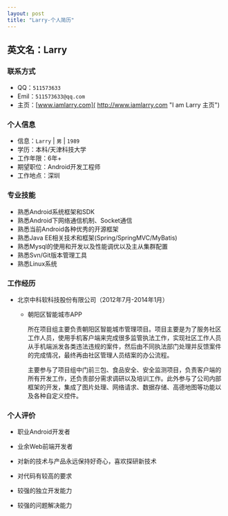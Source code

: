 ```yaml
---
layout: post
title: "Larry-个人简历"
---
```

## 英文名：Larry

### 联系方式

- QQ：`511573633`
- Emil：`511573633@qq.com`
- 主页：[www.iamlarry.com]( http://www.iamlarry.com "I am Larry 主页")

### 个人信息

- 信息：`Larry` | `男` | `1989`
- 学历：本科/天津科技大学
- 工作年限：6年+
- 期望职位：Android开发工程师
- 工作地点：深圳

### 专业技能

- 熟悉Android系统框架和SDK
- 熟悉Android下网络通信机制、Socket通信
- 熟悉当前Android各种优秀的开源框架
- 熟悉Java EE相关技术和框架(Spring/SpringMVC/MyBatis)
- 熟悉Mysql的使用和开发以及性能调优以及主从集群配置
- 熟悉Svn/Git版本管理工具
- 熟悉Linux系统

### 工作经历

- 北京中科软科技股份有限公司（2012年7月-2014年1月）

  - 朝阳区智能城市APP

    所在项目组主要负责朝阳区智能城市管理项目。项目主要是为了服务社区工作人员，使用手机客户端来完成很多监管执法工作，实现社区工作人员从手机端派发各类违法违规的案件，然后由不同执法部门处理并反馈案件的完成情况，最终再由社区管理人员结案的办公流程。

    主要参与了项目组中门前三包、食品安全、安全监测项目，负责客户端的所有开发工作，还负责部分需求调研以及培训工作。此外参与了公司内部框架的开发，集成了图片处理、网络请求、数据存储、高德地图等功能以及各种自定义控件。

### 个人评价

- 职业Android开发者
- 业余Web前端开发者
- 对新的技术与产品永远保持好奇心，喜欢探研新技术
- 对代码有较高的要求
- 较强的独立开发能力
- 较强的问题解决能力 ​

  ​